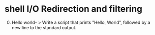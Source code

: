 # shell I/O Redirection and filtering
0. Hello world- > Write a script that prints "Hello, World", followed by a new line to the standard output.
